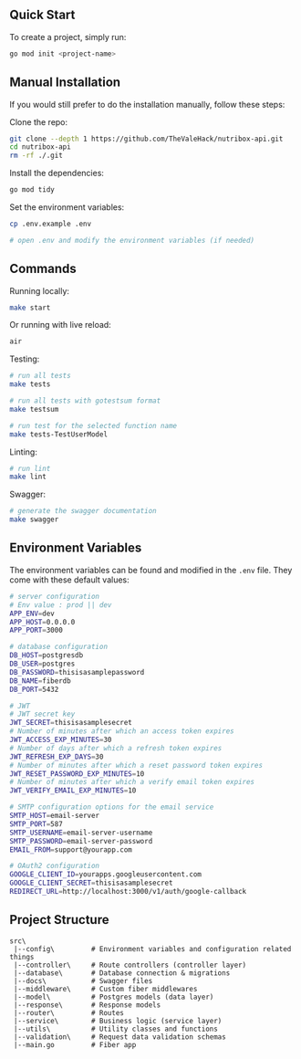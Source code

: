 
## Quick Start

To create a project, simply run:

```bash
go mod init <project-name>
```

## Manual Installation

If you would still prefer to do the installation manually, follow these steps:

Clone the repo:

```bash
git clone --depth 1 https://github.com/TheValeHack/nutribox-api.git
cd nutribox-api
rm -rf ./.git
```

Install the dependencies:

```bash
go mod tidy
```

Set the environment variables:

```bash
cp .env.example .env

# open .env and modify the environment variables (if needed)
```

## Commands

Running locally:

```bash
make start
```

Or running with live reload:

```bash
air
```

Testing:

```bash
# run all tests
make tests

# run all tests with gotestsum format
make testsum

# run test for the selected function name
make tests-TestUserModel
```

Linting:

```bash
# run lint
make lint
```

Swagger:

```bash
# generate the swagger documentation
make swagger
```

## Environment Variables

The environment variables can be found and modified in the `.env` file. They come with these default values:

```bash
# server configuration
# Env value : prod || dev
APP_ENV=dev
APP_HOST=0.0.0.0
APP_PORT=3000

# database configuration
DB_HOST=postgresdb
DB_USER=postgres
DB_PASSWORD=thisisasamplepassword
DB_NAME=fiberdb
DB_PORT=5432

# JWT
# JWT secret key
JWT_SECRET=thisisasamplesecret
# Number of minutes after which an access token expires
JWT_ACCESS_EXP_MINUTES=30
# Number of days after which a refresh token expires
JWT_REFRESH_EXP_DAYS=30
# Number of minutes after which a reset password token expires
JWT_RESET_PASSWORD_EXP_MINUTES=10
# Number of minutes after which a verify email token expires
JWT_VERIFY_EMAIL_EXP_MINUTES=10

# SMTP configuration options for the email service
SMTP_HOST=email-server
SMTP_PORT=587
SMTP_USERNAME=email-server-username
SMTP_PASSWORD=email-server-password
EMAIL_FROM=support@yourapp.com

# OAuth2 configuration
GOOGLE_CLIENT_ID=yourapps.googleusercontent.com
GOOGLE_CLIENT_SECRET=thisisasamplesecret
REDIRECT_URL=http://localhost:3000/v1/auth/google-callback
```

## Project Structure

```
src\
 |--config\         # Environment variables and configuration related things
 |--controller\     # Route controllers (controller layer)
 |--database\       # Database connection & migrations
 |--docs\           # Swagger files
 |--middleware\     # Custom fiber middlewares
 |--model\          # Postgres models (data layer)
 |--response\       # Response models
 |--router\         # Routes
 |--service\        # Business logic (service layer)
 |--utils\          # Utility classes and functions
 |--validation\     # Request data validation schemas
 |--main.go         # Fiber app
```